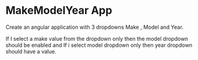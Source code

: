 # MakeModelYear App

Create an angular application with 3 dropdowns Make , Model and Year. 

If I select a make value from the dropdown only then the model dropdown should be enabled and 
If i select model dropdown only then year dropdown should have a value. 




